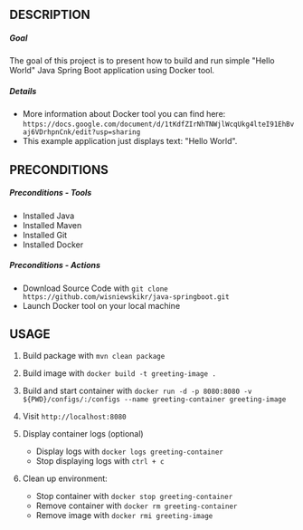 DESCRIPTION
-----------

##### Goal
The goal of this project is to present how to build and run simple "Hello World" Java Spring Boot application using Docker tool.


##### Details
* More information about Docker tool you can find here: `https://docs.google.com/document/d/1tKdfZIrNhTNWjlWcqUkg4lteI91EhBvaj6VDrhpnCnk/edit?usp=sharing`
* This example application just displays text: "Hello World".


PRECONDITIONS
-------------

##### Preconditions - Tools
* Installed Java
* Installed Maven
* Installed Git
* Installed Docker

##### Preconditions - Actions
* Download Source Code with `git clone https://github.com/wisniewskikr/java-springboot.git`
* Launch Docker tool on your local machine


USAGE
-----

1. Build package with `mvn clean package`
2. Build image with `docker build -t greeting-image .`
3. Build and start container with `docker run -d -p 8080:8080 -v ${PWD}/configs/:/configs --name greeting-container greeting-image`
4. Visit `http://localhost:8080`
5. Display container logs (optional)

    * Display logs with `docker logs greeting-container`
    * Stop displaying logs with `ctrl + c`
6. Clean up environment:

    * Stop container with `docker stop greeting-container`
    * Remove container with `docker rm greeting-container`
    * Remove image with `docker rmi greeting-image`